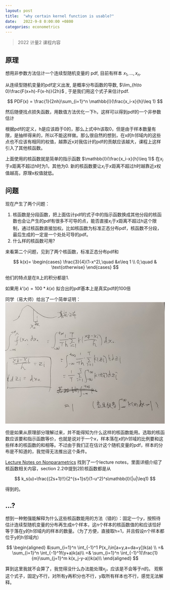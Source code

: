 ```yaml
---
layout: post
title:  "why certain kernel function is usable?"
date:   2022-9-8 0:00:00 +0800
categories: econometrics
---
```


> 2022 计量2 课程内容

## 原理

想用非参数方法估计一个连续型随机变量的 pdf, 目前有样本 $x_1,\ldots, x_n$.

从连续型随机变量的pdf定义出发, 是概率分布函数的导数, $\lim_{h\to 0}\frac{F(x+h)-F(x-h)}{2h}$ ,
于是我们用这个式子来估计pdf. 

$$
PDF(x) = \frac{1}{2nh}\sum_{i=1}^n \mathbb{I}(\frac{x_i-x}{h}\leq 1)
$$

然后随便找点损失函数，用数值方法优化一下h，这样可以得到pdf的一个非参数估计

根据pdf的定义，h是应该趋于0的，那么上式中h该取0，但是由于样本数量有限，是抽样得来的，所以不能这样做。那么很自然的想到，在x的h邻域内的这些点也不应该有相同的权值，越靠近x对我估计的pdf的贡献应该越大，课程上这样引入了其他核函数。

上面使用的核函数就是简单的指示函数 $\mathbb{I}(\frac{x_i-x}{h}\leq 1)$ 在$x_i$于$x$距离不超过$h$时为1，其他为0. 新的核函数要让$x_i$于$x$距离不超过$h$时越靠近$x$权值越高，原理x权值就低。

## 问题

现在产生了两个问题：
1. 核函数是分段函数，把上面估计pdf的式子中的指示函数换成其他分段的核函数也会让产生的pdf有很多不可导的点，能否直接$x_i$于$x$距离不超过$h$这个限制，通过核函数直接加权。比如核函数为标准正态分布pdf，核函数不分段，最后生成的一定是一个处处可导的pdf。
2. 什么样的核函数可用?

来看第二个问题，见到了两个核函数，标准正态分布pdf和

$$
k(x)= \begin{cases}
\frac{3}{4}(1-x^2),\quad &x\leq 1 \\
0,\quad & \text{otherwise}
\end{cases} 
$$

他们的特点是在$\mathbb{R}$上的积分都是1.

如果用 $k'(x)=100*k(x)$ 拟合出的pdf基本上是真实pdf的100倍

同学（易大师）给出了一个简单证明：![fig1]({{url}}/assets/image/../../../../assets/image/kernelfunction_1.jpg)

但是如果从原理部分理解过来，并不能得知为什么这样的核函数能用。选取的核函数应该要和指示函数等价，也就是说对于一个$x$，样本落在$x$的$h$邻域的比例要和这些样本的核函数的和相等。不过由于我们正在估计这个随机变量的pdf，样本的分布是不知道的，我觉得无法推出这个条件。

[Lecture Notes on Nonparametrics](https://www.ssc.wisc.edu/~bhansen/718/NonParametrics1.pdf)
找到了一个lecture notes，里面详细介绍了核函数相关内容，section 2.2中提到2阶核函数都是从

$$
k_s(u)=\frac{(2s+1)!!}{2^{s+1}s!}(1-u^2)^s\mathbb{I}(|u|\leq1)
$$

得到的。

## ...?

想到一种勉强能解释为什么这些核函数能用的方法（错的）：固定一个$y$，按照待估计连续型随机变量的分布再生成$n$个样本，这n个样本的核函数值的和应该恰好等于落在y的h邻域内的样本的数量。（为了方便，直接取h=1，并且假设n个样本都位于y的h邻域内）

$$
\begin{aligned}
    &\sum_{i=1}^n \int_{-1}^1 P(x_i\in[a+y,a+da+y])k(a) \\
    =& \sum_{i=1}^n \int_{-1}^1f(y+a)k(a)\\
    =& \sum_{i=1}^n \int_{-1}^1(\frac{1}{m}\sum_{j=1}^m k(x_j-y-a))k(a)\\
\end{aligned}
$$

算到这里我就不会算了，我觉得没什么办法能处理$x_j$，应该是不会等于$n$的。
观察这个式子，固定y不行，对所有y再积分也不行，y取所有样本也不行，感觉无法解释。